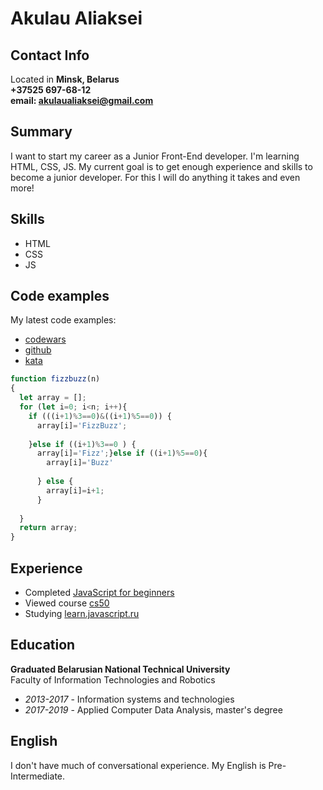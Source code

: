 # Akulau Aliaksei

## Contact Info

Located in **Minsk, Belarus**  
**+37525 697-68-12  
email: akulaualiaksei@gmail.com**

## Summary

I want to start my career as a Junior Front-End developer. I'm learning HTML, CSS, JS. My current goal is to get enough experience and skills to become a junior developer. For this I will do anything it takes and even more!

## Skills

* HTML
* CSS
* JS

## Code examples

My latest code examples: 

* [codewars](https://www.codewars.com/users/akulaualiaksei/)
* [github](https://github.com/akulaualiaksei)
* [kata](https://www.codewars.com/kata/5300901726d12b80e8000498)
```javascript
function fizzbuzz(n)
{
  let array = [];
  for (let i=0; i<n; i++){
    if (((i+1)%3==0)&((i+1)%5==0)) {
      array[i]='FizzBuzz';
      
    }else if ((i+1)%3==0 ) {
      array[i]='Fizz';}else if ((i+1)%5==0){
        array[i]='Buzz'
        
      } else {
        array[i]=i+1;
      }
    
  }
  return array;
}
``` 

## Experience

* Completed [JavaScript for beginners](https://stepik.org/cert/382045)
* Viewed course [cs50](https://www.youtube.com/watch?v=Sy_wba7l1UU&list=PLawfWYMUziZqyUL5QDLVbe3j5BKWj42E5)
* Studying [learn.javascript.ru](https://learn.javascript.ru/)

## Education

**Graduated Belarusian National Technical University**  
Faculty of Information Technologies and Robotics
* _2013-2017_ - Information systems and technologies
* _2017-2019_ - Applied Computer Data Analysis, master's degree

## English

I don't have much of conversational experience. My English is Pre-Intermediate.